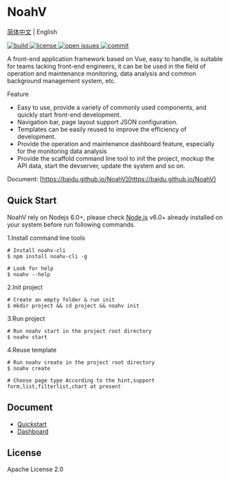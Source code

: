 # NoahV

[简体中文](./README.md) | English


<a href="https://travis-ci.org/baidu/NoahV">
	<img src="https://img.shields.io/travis/baidu/NoahV/master.svg?style=flat-square"  alt="build">
</a>

<a href="https://github.com/baidu/NoahV/blob/master/LICENSE">
	<img src="https://img.shields.io/github/license/baidu/NoahV.svg?style=popout-square" alt="license">
</a>

<a href="https://github.com/baidu/NoahV/issues">
	<img src="https://img.shields.io/github/issues/baidu/NoahV.svg?style=flat-square" alt="open issues">
</a>

<a href="https://github.com/baidu/NoahV/commits/master">
	<img src="https://img.shields.io/github/commit-activity/w/baidu/NoahV.svg?style=flat-square" alt="commit">
</a>

A front-end application framework based on Vue, easy to handle, is suitable for teams lacking front-end engineers, it can be 
be used in the field of operation and maintenance monitoring, data analysis and common background management system, etc.


Feature

* Easy to use, provide a variety of commonly used components, and quickly start front-end development.
* Navigation bar, page layout support JSON configuration.
* Templates can be easily reused to improve the efficiency of development.
* Provide the operation and maintenance dashboard feature, especially for the monitoring data analysis 
* Provide the scaffold command line tool to init the project, mockup the API data, start the devserver, update the system and so on.

Document: [https://baidu.github.io/NoahV](https://baidu.github.io/NoahV)

## Quick Start

NoahV rely on Nodejs 6.0+, please check <a href="https://nodejs.org/en/">Node.js</a> v6.0+ already installed on your system before run following commands.

1.Install command line tools

```shell
# Install noahv-cli
$ npm install noahv-cli -g

# Look for help
$ noahv --help
```

2.Init project

```shell
# Create an empty folder & run init
$ mkdir project && cd project && noahv init

```

3.Run project

```shell
# Run noahv start in the project root directory
$ noahv start 
```

4.Reuse template

```shell
# Run noahv create in the project root directory
$ noahv create

# Choose page type According to the hint,support form,list,filterlist,chart at present
```

## Document

* [Quickstart](https://baidu.github.io/NoahV/#/guide/quickstart)
* [Dashboard](https://baidu.github.io/NoahV/#/doc/view/guide)


## License

Apache License 2.0
